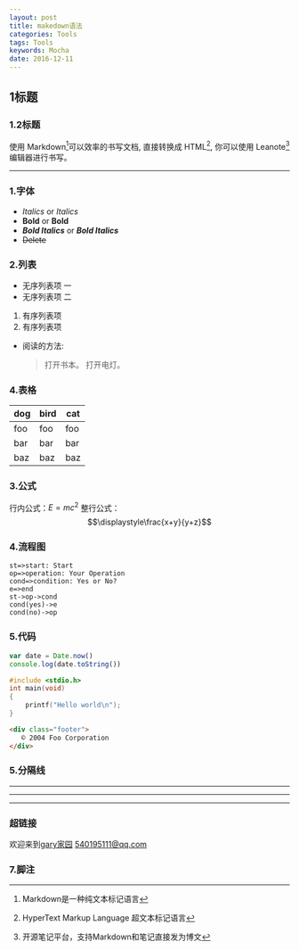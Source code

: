 ```yaml
---
layout: post
title: makedown语法
categories: Tools
tags: Tools
keywords: Mocha
date: 2016-12-11 
---
```



## 1标题

### 1.2标题

使用 Markdown[^1]可以效率的书写文档, 直接转换成 HTML[^2], 你可以使用 Leanote[^Le] 编辑器进行书写。

***

### 1.字体
* *Italics* or _Italics_ 
* **Bold** or __Bold__ 
* ***Bold Italics*** or ___Bold Italics___ 
* ~~Delete~~

### 2.列表
- 无序列表项 一
- 无序列表项 二

1. 有序列表项 
2. 有序列表项 

*   阅读的方法:
    > 打开书本。
    > 打开电灯。

### 4.表格    

dog | bird | cat
----|------|----
foo | foo  | foo
bar | bar  | bar
baz | baz  | baz

### 3.公式
行内公式：$E=mc^2$ 
整行公式：$$\displaystyle\frac{x+y}{y+z}$$


### 4.流程图

```flow
st=>start: Start
op=>operation: Your Operation
cond=>condition: Yes or No?
e=>end
st->op->cond
cond(yes)->e
cond(no)->op
```

### 5.代码

```javascript
var date = Date.now()
console.log(date.toString())
```  

```cpp
#include <stdio.h>
int main(void)
{
    printf("Hello world\n");
}
```

```html
<div class="footer">
   © 2004 Foo Corporation
</div>
```  

### 5.分隔线
***
* * *
---
### 超链接
欢迎来到[gary家园](http://sdriedfish.com)
<540195111@qq.com>



### 7.脚注

[^1]:Markdown是一种纯文本标记语言
[^2]:HyperText Markup Language 超文本标记语言
[^Le]:开源笔记平台，支持Markdown和笔记直接发为博文